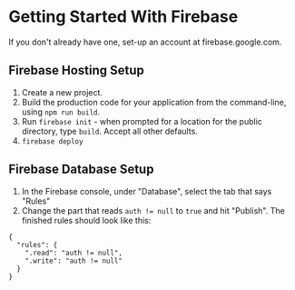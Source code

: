 # Getting Started With Firebase

If you don't already have one, set-up an account at firebase.google.com.

## Firebase Hosting Setup

1. Create a new project.
2. Build the production code for your application from the command-line, using `npm run build`.
3. Run `firebase init` - when prompted for a location for the public directory, type `build`. Accept all other defaults.
4. `firebase deploy`

## Firebase Database Setup

1. In the Firebase console, under "Database", select the tab that says "Rules"
2. Change the part that reads `auth != null` to `true` and hit "Publish". The finished rules should look like this:

```
{
  "rules": {
    ".read": "auth != null",
    ".write": "auth != null"
  }
}
```
